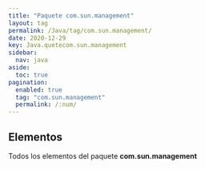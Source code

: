 ```yaml
---
title: "Paquete com.sun.management"
layout: tag
permalink: /Java/tag/com.sun.management/
date: 2020-12-29
key: Java.quetecom.sun.management
sidebar: 
  nav: java
aside: 
  toc: true
pagination: 
  enabled: true
  tag: "com.sun.management"
  permalink: /:num/
---
```


<h2>Elementos</h2>
Todos los elementos del paquete <strong>com.sun.management</strong>
